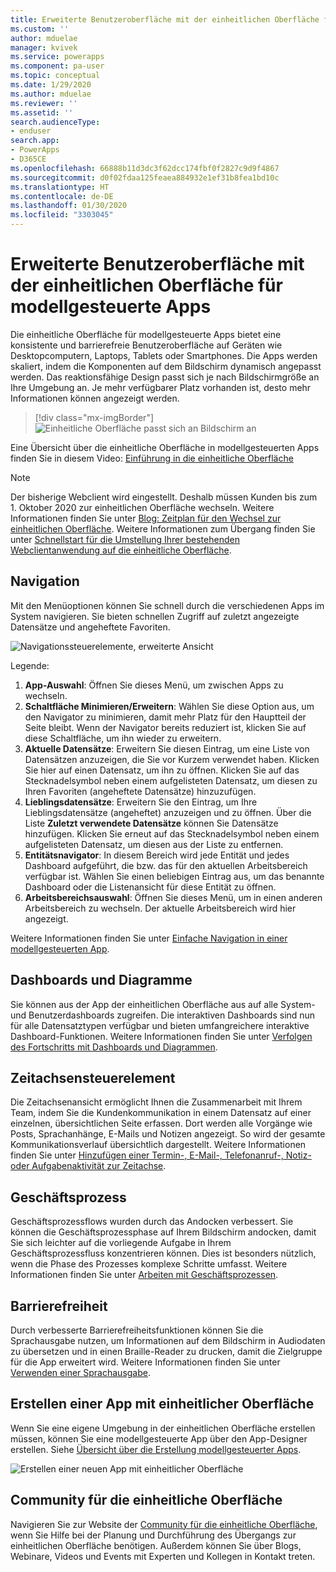 ```yaml
---
title: Erweiterte Benutzeroberfläche mit der einheitlichen Oberfläche für modellgesteuerte Apps | Microsoft-Dokumentation
ms.custom: ''
author: mduelae
manager: kvivek
ms.service: powerapps
ms.component: pa-user
ms.topic: conceptual
ms.date: 1/29/2020
ms.author: mduelae
ms.reviewer: ''
ms.assetid: ''
search.audienceType:
- enduser
search.app:
- PowerApps
- D365CE
ms.openlocfilehash: 66888b11d3dc3f62dcc174fbf0f2827c9d9f4867
ms.sourcegitcommit: d0f02fdaa125feaea884932e1ef31b8fea1bd10c
ms.translationtype: HT
ms.contentlocale: de-DE
ms.lasthandoff: 01/30/2020
ms.locfileid: "3303045"
---
```

# <a name="enhanced-user-experience-with-the-unified-interface-for-model-driven-apps"></a>Erweiterte Benutzeroberfläche mit der einheitlichen Oberfläche für modellgesteuerte Apps 

Die einheitliche Oberfläche für modellgesteuerte Apps bietet eine konsistente und barrierefreie Benutzeroberfläche auf Geräten wie Desktopcomputern, Laptops, Tablets oder Smartphones. Die Apps werden skaliert, indem die Komponenten auf dem Bildschirm dynamisch angepasst werden. Das reaktionsfähige Design passt sich je nach Bildschirmgröße an Ihre Umgebung an. Je mehr verfügbarer Platz vorhanden ist, desto mehr Informationen können angezeigt werden.

> [!div class="mx-imgBorder"]
> ![Einheitliche Oberfläche passt sich an Bildschirm an](media/Reflow.png "Einheitliche Oberfläche passt sich an Bildschirm an")

Eine Übersicht über die einheitliche Oberfläche in modellgesteuerten Apps finden Sie in diesem Video: [Einführung in die einheitliche Oberfläche](https://www.youtube.com/watch?v=_VPOi_Iq6ko)

> [!NOTE]
> Der bisherige Webclient wird eingestellt. Deshalb müssen Kunden bis zum 1. Oktober 2020 zur einheitlichen Oberfläche wechseln. Weitere Informationen finden Sie unter [Blog: Zeitplan für den Wechsel zur einheitlichen Oberfläche](https://cloudblogs.microsoft.com/dynamics365/it/2019/09/10/announcing-the-timeline-to-move-to-unified-interface/). Weitere Informationen zum Übergang finden Sie unter [Schnellstart für die Umstellung Ihrer bestehenden Webclientanwendung auf die einheitliche Oberfläche](https://docs.microsoft.com/powerapps/maker/model-driven-apps/transition-web-app).

## <a name="navigation"></a>Navigation

Mit den Menüoptionen können Sie schnell durch die verschiedenen Apps im System navigieren. Sie bieten schnellen Zugriff auf zuletzt angezeigte Datensätze und angeheftete Favoriten.

![Navigationssteuerelemente, erweiterte Ansicht](media/nav-expanded.png "Navigationssteuerelemente, erweiterte Ansicht")

Legende:

1. **App-Auswahl**: Öffnen Sie dieses Menü, um zwischen Apps zu wechseln.
1. **Schaltfläche Minimieren/Erweitern**: Wählen Sie diese Option aus, um den Navigator zu minimieren, damit mehr Platz für den Hauptteil der Seite bleibt. Wenn der Navigator bereits reduziert ist, klicken Sie auf diese Schaltfläche, um ihn wieder zu erweitern.
1. **Aktuelle Datensätze**: Erweitern Sie diesen Eintrag, um eine Liste von Datensätzen anzuzeigen, die Sie vor Kurzem verwendet haben. Klicken Sie hier auf einen Datensatz, um ihn zu öffnen. Klicken Sie auf das Stecknadelsymbol neben einem aufgelisteten Datensatz, um diesen zu Ihren Favoriten (angeheftete Datensätze) hinzuzufügen.
1. **Lieblingsdatensätze**: Erweitern Sie den Eintrag, um Ihre Lieblingsdatensätze (angeheftet) anzuzeigen und zu öffnen. Über die Liste **Zuletzt verwendete Datensätze** können Sie Datensätze hinzufügen. Klicken Sie erneut auf das Stecknadelsymbol neben einem aufgelisteten Datensatz, um diesen aus der Liste zu entfernen.
1. **Entitätsnavigator**: In diesem Bereich wird jede Entität und jedes Dashboard aufgeführt, die bzw. das für den aktuellen Arbeitsbereich verfügbar ist. Wählen Sie einen beliebigen Eintrag aus, um das benannte Dashboard oder die Listenansicht für diese Entität zu öffnen.
1. **Arbeitsbereichsauswahl**: Öffnen Sie dieses Menü, um in einen anderen Arbeitsbereich zu wechseln. Der aktuelle Arbeitsbereich wird hier angezeigt.

Weitere Informationen finden Sie unter [Einfache Navigation in einer modellgesteuerten App](navigation.md).

## <a name="dashboards-and-charts"></a>Dashboards und Diagramme
Sie können aus der App der einheitlichen Oberfläche aus auf alle System- und Benutzerdashboards zugreifen. Die interaktiven Dashboards sind nun für alle Datensatztypen verfügbar und bieten umfangreichere interaktive Dashboard-Funktionen. Weitere Informationen finden Sie unter [Verfolgen des Fortschritts mit Dashboards und Diagrammen](track-your-progress-with-dashboard-and-charts.md).

## <a name="timeline-control"></a>Zeitachsensteuerelement 
Die Zeitachsenansicht ermöglicht Ihnen die Zusammenarbeit mit Ihrem Team, indem Sie die Kundenkommunikation in einem Datensatz auf einer einzelnen, übersichtlichen Seite erfassen. Dort werden alle Vorgänge wie Posts, Sprachanhänge, E-Mails und Notizen angezeigt. So wird der gesamte Kommunikationsverlauf übersichtlich dargestellt. Weitere Informationen finden Sie unter [Hinzufügen einer Termin-, E-Mail-, Telefonanruf-, Notiz- oder Aufgabenaktivität zur Zeitachse](add-activities.md).

## <a name="business-process"></a>Geschäftsprozess 
Geschäftsprozessflows wurden durch das Andocken verbessert. Sie können die Geschäftsprozessphase auf Ihrem Bildschirm andocken, damit Sie sich leichter auf die vorliegende Aufgabe in Ihrem Geschäftsprozessfluss konzentrieren können. Dies ist besonders nützlich, wenn die Phase des Prozesses komplexe Schritte umfasst. Weitere Informationen finden Sie unter [Arbeiten mit Geschäftsprozessen](work-with-business-processes.md).

## <a name="accessibility"></a>Barrierefreiheit
Durch verbesserte Barrierefreiheitsfunktionen können Sie die Sprachausgabe nutzen, um Informationen auf dem Bildschirm in Audiodaten zu übersetzen und in einen Braille-Reader zu drucken, damit die Zielgruppe für die App erweitert wird. Weitere Informationen finden Sie unter [Verwenden einer Sprachausgabe](screen-reader.md).

## <a name="create-a-unified-interface-app"></a>Erstellen einer App mit einheitlicher Oberfläche
Wenn Sie eine eigene Umgebung in der einheitlichen Oberfläche erstellen müssen, können Sie eine modellgesteuerte App über den App-Designer erstellen. Siehe [Übersicht über die Erstellung modellgesteuerter Apps](https://docs.microsoft.com/powerapps/maker/model-driven-apps/model-driven-app-overview).

![Erstellen einer neuen App mit einheitlicher Oberfläche](media/uci-model-driven-app.png "Erstellen einer neuen App mit einheitlicher Oberfläche")

## <a name="unified-interface-community"></a>Community für die einheitliche Oberfläche

Navigieren Sie zur Website der [Community für die einheitliche Oberfläche](https://community.dynamics.com/365/unified-interface/), wenn Sie Hilfe bei der Planung und Durchführung des Übergangs zur einheitlichen Oberfläche benötigen. Außerdem können Sie über Blogs, Webinare, Videos und Events mit Experten und Kollegen in Kontakt treten.
